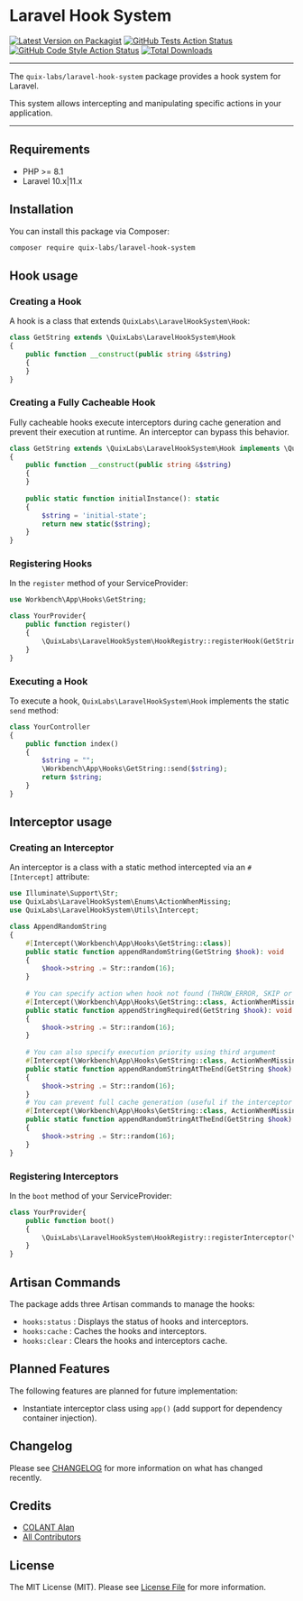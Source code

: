 # Laravel Hook System

[![Latest Version on Packagist](https://img.shields.io/packagist/v/quix-labs/laravel-hook-system.svg?style=flat-square)](https://packagist.org/packages/quix-labs/laravel-hook-system)
[![GitHub Tests Action Status](https://img.shields.io/github/actions/workflow/status/quix-labs/laravel-hook-system/run-tests.yml?branch=main&label=tests&style=flat-square)](https://github.com/quix-labs/laravel-hook-system/actions?query=workflow%3Arun-tests+branch%3Amain)
[![GitHub Code Style Action Status](https://img.shields.io/github/actions/workflow/status/quix-labs/laravel-hook-system/fix-php-code-style-issues.yml?branch=main&label=code%20style&style=flat-square)](https://github.com/quix-labs/laravel-hook-system/actions?query=workflow%3A"Fix+PHP+code+style+issues"+branch%3Amain)
[![Total Downloads](https://img.shields.io/packagist/dt/quix-labs/laravel-hook-system.svg?style=flat-square)](https://packagist.org/packages/quix-labs/laravel-hook-system)
___
The `quix-labs/laravel-hook-system` package provides a hook system for Laravel.

This system allows intercepting and manipulating specific actions in your application.
___

## Requirements

* PHP >= 8.1
* Laravel 10.x|11.x

## Installation

You can install this package via Composer:

```bash
composer require quix-labs/laravel-hook-system
```

## Hook usage

### Creating a Hook

A hook is a class that extends `QuixLabs\LaravelHookSystem\Hook`:

```php
class GetString extends \QuixLabs\LaravelHookSystem\Hook
{
    public function __construct(public string &$string)
    {
    }
}
```

### Creating a Fully Cacheable Hook

Fully cacheable hooks execute interceptors during cache generation and prevent their execution at runtime.
An interceptor can bypass this behavior.

```php
class GetString extends \QuixLabs\LaravelHookSystem\Hook implements \QuixLabs\LaravelHookSystem\Interfaces\FullyCacheable
{
    public function __construct(public string &$string)
    {
    }
    
    public static function initialInstance(): static
    {
        $string = 'initial-state';
        return new static($string);
    }
}
```

### Registering Hooks

In the `register` method of your ServiceProvider:

```php
use Workbench\App\Hooks\GetString;

class YourProvider{
    public function register()
    {
        \QuixLabs\LaravelHookSystem\HookRegistry::registerHook(GetString::class);
    }
}

```

### Executing a Hook

To execute a hook, `QuixLabs\LaravelHookSystem\Hook` implements the static `send` method:

```php
class YourController
{
    public function index()
    {
        $string = "";
        \Workbench\App\Hooks\GetString::send($string);
        return $string;
    }
}
```

## Interceptor usage

### Creating an Interceptor

An interceptor is a class with a static method intercepted via an `#[Intercept]` attribute:

```php
use Illuminate\Support\Str;
use QuixLabs\LaravelHookSystem\Enums\ActionWhenMissing;
use QuixLabs\LaravelHookSystem\Utils\Intercept;

class AppendRandomString
{
    #[Intercept(\Workbench\App\Hooks\GetString::class)]
    public static function appendRandomString(GetString $hook): void
    {
        $hook->string .= Str::random(16);
    }
    
    # You can specify action when hook not found (THROW_ERROR, SKIP or REGISTER_HOOK)
    #[Intercept(\Workbench\App\Hooks\GetString::class, ActionWhenMissing::THROW_ERROR)]
    public static function appendStringRequired(GetString $hook): void
    {
        $hook->string .= Str::random(16);
    }
    
    # You can also specify execution priority using third argument
    #[Intercept(\Workbench\App\Hooks\GetString::class, ActionWhenMissing::SKIP, 100)]
    public static function appendRandomStringAtTheEnd(GetString $hook): void
    {
        $hook->string .= Str::random(16);
    }
    # You can prevent full cache generation (useful if the interceptor depends on context request)
    #[Intercept(\Workbench\App\Hooks\GetString::class, ActionWhenMissing::SKIP, 100, false)]
    public static function appendRandomStringAtTheEnd(GetString $hook): void
    {
        $hook->string .= Str::random(16);
    }
}
```

### Registering Interceptors

In the `boot` method of your ServiceProvider:

```php
class YourProvider{
    public function boot()
    {
        \QuixLabs\LaravelHookSystem\HookRegistry::registerInterceptor(\App\Interceptors\AppendRandomString::class);
    }
}
```

## Artisan Commands

The package adds three Artisan commands to manage the hooks:

* `hooks:status` :  Displays the status of hooks and interceptors.
* `hooks:cache` : Caches the hooks and interceptors.
* `hooks:clear` : Clears the hooks and interceptors cache.

## Planned Features

The following features are planned for future implementation:

- Instantiate interceptor class using `app()` (add support for dependency container injection).

## Changelog

Please see [CHANGELOG](CHANGELOG.md) for more information on what has changed recently.

## Credits

- [COLANT Alan](https://github.com/alancolant)
- [All Contributors](../../contributors)

## License

The MIT License (MIT). Please see [License File](LICENSE.md) for more information.

